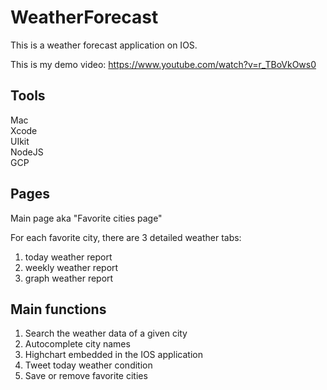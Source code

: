 # WeatherForecast

This is a weather forecast application on IOS.<br />

This is my demo video: https://www.youtube.com/watch?v=r_TBoVkOws0<br />

## Tools
Mac<br />
Xcode<br />
UIkit<br />
NodeJS<br />
GCP<br />


## Pages

Main page aka "Favorite cities page"<br />

For each favorite city, there are 3 detailed weather tabs:<br />
1. today weather report<br />
2. weekly weather report<br />
3. graph weather report<br />


## Main functions
1. Search the weather data of a given city<br />
2. Autocomplete city names<br />
3. Highchart embedded in the IOS application<br />
4. Tweet today weather condition<br />
5. Save or remove favorite cities<br />
